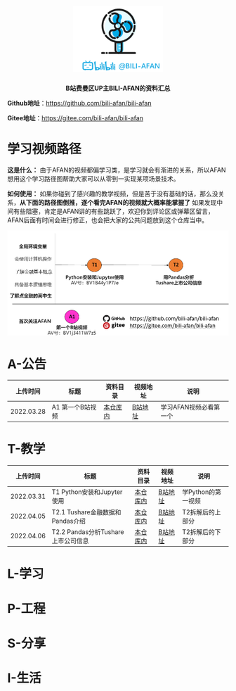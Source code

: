 <h1 align="center">
   <img src="./pics/logo.png" height="150">
    <br>
</h1>

<p align="center">
    <strong>B站费曼区UP主BILI-AFAN的资料汇总</strong>
</p>

**Github地址**：https://github.com/bili-afan/bili-afan

**Gitee地址**：https://gitee.com/bili-afan/bili-afan

# 学习视频路径

**这是什么：** 由于AFAN的视频都偏学习类，是学习就会有渐进的关系，所以AFAN想用这个学习路径图帮助大家可以从零到一实现某项场景技术。

**如何使用：** 如果你碰到了感兴趣的教学视频，但是苦于没有基础的话，那么没关系，**从下面的路径图倒推，逐个看完AFAN的视频就大概率能掌握了** 如果发现中间有些阻塞，肯定是AFAN讲的有些跳跃了，欢迎你到评论区或弹幕区留言，AFAN后面有时间会进行修正，也会把大家的公共问题放到这个仓库当中。

![](./pics/视频关系.png)

# A-公告

| 上传时间   | 标题             | 资料目录                                  | 视频地址                                               | 说明                   |
| ---------- | ---------------- | ----------------------------------------- | ------------------------------------------------------ | ---------------------- |
| 2022.03.28 | A1 第一个B站视频 | [本仓库内](Announcement/A1-第一个B站视频) | [B站地址](https://www.bilibili.com/video/BV1j3411W7z5) | 学习AFAN视频必看第一个 |

# T-教学

| 上传时间   | 标题                             | 资料目录                                                  | 视频地址                                               | 说明               |
| ---------- | -------------------------------- | --------------------------------------------------------- | ------------------------------------------------------ | ------------------ |
| 2022.03.31 | T1 Python安装和Jupyter使用       | [本仓库内](./Teaching/T1-Python安装和Jupyter使用)         | [B站地址](https://www.bilibili.com/video/BV1B44y1P7Je) | 学Python的第一视频 |
| 2022.04.05 | T2.1 Tushare金融数据和Pandas介绍 | [本仓库内](./Teaching/T2-用Pandas分析Tushare上市公司信息) | [B站地址](https://www.bilibili.com/video/bv1a3411H7kP) | T2拆解后的上部分   |
| 2022.04.06 | T2.2 Pandas分析Tushare上市公司信息 | [本仓库内](./Teaching/T2-用Pandas分析Tushare上市公司信息) | [B站地址](https://www.bilibili.com/video/BV16u411e7fU) | T2拆解后的下部分   |

# L-学习

# P-工程

# S-分享

# I-生活

